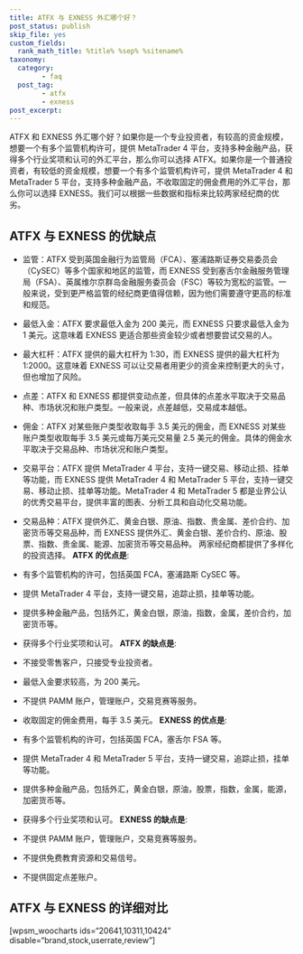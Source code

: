 ```yaml
---
title: ATFX 与 EXNESS 外汇哪个好？
post_status: publish
skip_file: yes
custom_fields:
  rank_math_title: %title% %sep% %sitename%
taxonomy:
  category:
        - faq
  post_tag:
        - atfx
        - exness
post_excerpt: 
---
```

ATFX 和 EXNESS 外汇哪个好？如果你是一个专业投资者，有较高的资金规模，想要一个有多个监管机构许可，提供 MetaTrader 4 平台，支持多种金融产品，获得多个行业奖项和认可的外汇平台，那么你可以选择 ATFX。如果你是一个普通投资者，有较低的资金规模，想要一个有多个监管机构许可，提供 MetaTrader 4 和 MetaTrader 5 平台，支持多种金融产品，不收取固定的佣金费用的外汇平台，那么你可以选择 EXNESS。我们可以根据一些数据和指标来比较两家经纪商的优劣。

## ATFX 与 EXNESS 的优缺点

* 监管：ATFX 受到英国金融行为监管局（FCA）、塞浦路斯证券交易委员会（CySEC）等多个国家和地区的监管，而 EXNESS 受到塞舌尔金融服务管理局（FSA）、英属维尔京群岛金融服务委员会（FSC）等较为宽松的监管。一般来说，受到更严格监管的经纪商更值得信赖，因为他们需要遵守更高的标准和规范。

* 最低入金：ATFX 要求最低入金为 200 美元，而 EXNESS 只要求最低入金为 1 美元。这意味着 EXNESS 更适合那些资金较少或者想要尝试交易的人。

* 最大杠杆：ATFX 提供的最大杠杆为 1:30，而 EXNESS 提供的最大杠杆为 1:2000。这意味着 EXNESS 可以让交易者用更少的资金来控制更大的头寸，但也增加了风险。

* 点差：ATFX 和 EXNESS 都提供变动点差，但具体的点差水平取决于交易品种、市场状况和账户类型。一般来说，点差越低，交易成本越低。

* 佣金：ATFX 对某些账户类型收取每手 3.5 美元的佣金，而 EXNESS 对某些账户类型收取每手 3.5 美元或每万美元交易量 2.5 美元的佣金。具体的佣金水平取决于交易品种、市场状况和账户类型。

* 交易平台：ATFX 提供 MetaTrader 4 平台，支持一键交易、移动止损、挂单等功能，而 EXNESS 提供 MetaTrader 4 和 MetaTrader 5 平台，支持一键交易、移动止损、挂单等功能。MetaTrader 4 和 MetaTrader 5 都是业界公认的优秀交易平台，提供丰富的图表、分析工具和自动化交易功能。

* 交易品种：ATFX 提供外汇、黄金白银、原油、指数、贵金属、差价合约、加密货币等交易品种，而 EXNESS 提供外汇、黄金白银、差价合约、原油、股票、指数、贵金属、能源、加密货币等交易品种。 两家经纪商都提供了多样化的投资选择。 **ATFX 的优点是**:

* 有多个监管机构的许可，包括英国 FCA，塞浦路斯 CySEC 等。

* 提供 MetaTrader 4 平台，支持一键交易，追踪止损，挂单等功能。

* 提供多种金融产品，包括外汇，黄金白银，原油，指数，金属，差价合约，加密货币等。

* 获得多个行业奖项和认可。 **ATFX 的缺点是**:

* 不接受零售客户，只接受专业投资者。

* 最低入金要求较高，为 200 美元。

* 不提供 PAMM 账户，管理账户，交易竞赛等服务。

* 收取固定的佣金费用，每手 3.5 美元。 **EXNESS 的优点是**:

* 有多个监管机构的许可，包括英国 FCA，塞舌尔 FSA 等。

* 提供 MetaTrader 4 和 MetaTrader 5 平台，支持一键交易，追踪止损，挂单等功能。

* 提供多种金融产品，包括外汇，黄金白银，原油，股票，指数，金属，能源，加密货币等。

* 获得多个行业奖项和认可。 **EXNESS 的缺点是**:

* 不提供 PAMM 账户，管理账户，交易竞赛等服务。

* 不提供免费教育资源和交易信号。

* 不提供固定点差账户。

## ATFX 与 EXNESS 的详细对比

[wpsm_woocharts ids=“20641,10311,10424” disable=“brand,stock,userrate,review”]